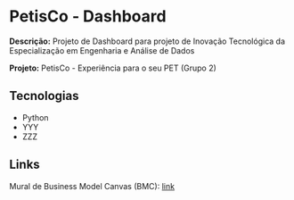 # PetisCo - Dashboard
**Descrição:** Projeto de Dashboard para projeto de Inovação Tecnológica da Especialização em Engenharia e Análise de Dados

**Projeto:** PetisCo - Experiência para o seu PET (Grupo 2)

## Tecnologias
* Python
* YYY
* ZZZ

## Links
Mural de Business Model Canvas (BMC): [link](https://app.mural.co/t/m2iacademy4319/m/m2iacademy4319/1716859649701/721c6a4d0510126fd7c2f59f2af4414df63b62ff?sender=292a35af-4aa7-4d3c-af13-e21670e3a223)

